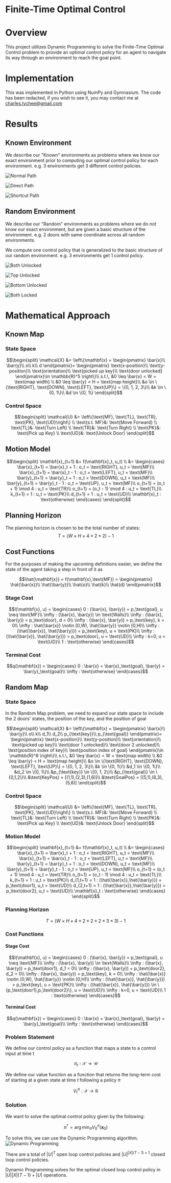 # Finite-Time Optimal Control

# Overview
This project utilizes Dynamic Programming to solve the Finite-Time Optimal Control problem to provide an optimal control policy for an agent to navigate its way through an environment to reach the goal point.

# Implementation
This was implemented in Python using NumPy and Gymnasium. The code has been redacted, if you wish to see it, you may contact me at charles.lychee@gmail.com

# Results
## Known Environment
We describe our "Known" environments as problems where we know our exact environment prior to computing our optimal control policy for each environment. e.g. 3 environments get 3 different control policies.

![Normal Path](./doorkey-8x8-normal.gif)

![Direct Path](./doorkey-8x8-direct.gif)

![Shortcut Path](./doorkey-8x8-shortcut.gif)

## Random Environment
We describe our "Random" environments as problems where we do not know our exact environment, but are given a basic structure of the environment. e.g. 2 doors with same coordinate across all random environments.

We compute one control policy that is generalized to the basic structure of our random environment. e.g. 3 environments get 1 control policy.

![Both Unlocked](DoorKey-8x8-1.gif)

![Top Unlocked](DoorKey-8x8-2.gif)

![Bottom Unlocked](DoorKey-8x8-3.gif)

![Both Locked](DoorKey-8x8-4.gif)

# Mathematical Approach
## Known Map
### State Space
```math
\begin{split}
    \mathcal{X} &= \left\{\mathbf{x} = \begin{pmatrix}
\bar{x}\\
\bar{y}\\
o\\
k\\
d
    \end{pmatrix}= \begin{pmatrix}
\text{x-position}\\
\text{y-position}\\
\text{orientation}\\
\text{picked up key}\\
\text{door unlocked}
    \end{pmatrix}\in \mathbb{R}^5
    \right\}\\
    s.t.\, &0 \leq \bar{x} < W = \text{map width} \\
        &0 \leq \bar{y} < H = \text{map height}\\
        &o \in \{\text{RIGHT}, \text{DOWN}, \text{LEFT}, \text{UP}\} = \{0, 1, 2, 3\}\\
        &k \in \{0, 1\}\\
        &d \in \{0, 1\}
\end{split}
```

### Control Space
```math
\begin{split}
    \mathcal{U} &= \left\{\text{MF}, \text{TL}, \text{TR}, \text{PK}, \text{UD}\right\} \\
    \text{s.t. MF}&: \text{Move Forward} \\
    \text{TL}&: \text{Turn Left} \\
    \text{TR}&: \text{Turn Right} \\
    \text{PK}&: \text{Pick up Key} \\
    \text{UD}&: \text{Unlock Door} 
\end{split}
```

## Motion Model
```math
\begin{split}
    \mathbf{x}_{t+1} &= f(\mathbf{x}_t, u_t) \\
    &= \begin{cases}
\bar{x}_{t+1} = \bar{x}_t + 1 : o_t = \text{RIGHT}, u_t = \text{MF}\\
\bar{x}_{t+1} = \bar{x}_t - 1 : o_t = \text{LEFT}, u_t = \text{MF}\\
\bar{y}_{t+1} = \bar{y}_t + 1 : o_t = \text{DOWN}, u_t = \text{MF}\\
\bar{y}_{t+1} = \bar{y}_t - 1 : o_t = \text{UP}, u_t = \text{MF}\\
o_{t+1} = (o_t + 1) \mod 4 : u_t = \text{TR}\\
o_{t+1} = (o_t - 1) \mod 4 : u_t = \text{TL}\\
k_{t+1} = 1 : u_t = \text{PK}\\
d_{t+1} =  1 : u_t = \text{UD}\\
\mathbf{x}_t : \text{otherwise}
    \end{cases}
\end{split}
```

## Planning Horizon
The planning horizon is chosen to be the total number of states:
$$T = (W \times H \times 4 \times 2 \times 2) - 1$$

## Cost Functions
For the purposes of making the upcoming definitions easier, we define the state of the agent taking a step in front of it as
```math
\hat{\mathbf{x}} = f(\mathbf{x},\text{MF}) = \begin{pmatrix}
\hat{\bar{x}}\\
\hat{\bar{y}}\\
\hat{o}\\
\hat{k}\\
\hat{d}
    \end{pmatrix}
```

### Stage Cost
```math
l(\mathbf{x}, u) = \begin{cases}
0 : (\bar{x}, \bar{y}) = p_\text{goal}, u \neq \text{MF}\\
\infty : (\bar{x}, \bar{y}) \in \text{Walls}\\
\infty : (\bar{x}, \bar{y}) = p_\text{door}, d = 0\\
\infty : (\bar{x}, \bar{y}) = p_\text{key}, k = 0\\
\infty : \hat{\bar{x}} \notin [0,W), \hat{\bar{y}} \notin [0,H)\\
\infty : (\hat{\bar{x}}, \hat{\bar{y}}) = p_\text{key}, u = \text{PK}\\
\infty : (\hat{\bar{x}}, \hat{\bar{y}}) = p_\text{door}, u = \text{UD}\\
\infty : k=0, u = \text{UD}\\
1 : \text{otherwise}
    \end{cases}
```

### Terminal Cost
```math
q(\mathbf{x}) = \begin{cases}
0 : \bar{x} = \bar{x}_\text{goal}, \bar{y} = \bar{y}_\text{goal}\\
\infty : \text{otherwise}
    \end{cases}
```

## Random Map
### State Space
In the Random Map problem, we need to expand our state space to include the 2 doors' states, the position of the key, and the position of goal
```math
\begin{split}
    \mathcal{X} &= \left\{\mathbf{x} = \begin{pmatrix}
\bar{x}\\
\bar{y}\\
o\\
k\\
d_1\\
d_2\\
p_{\text{key}}\\
p_{\text{goal}}
    \end{pmatrix}= \begin{pmatrix}
\text{x-position}\\
\text{y-position}\\
\text{orientation}\\
\text{picked up key}\\
\text{door 1 unlocked}\\
\text{door 2 unlocked}\\
\text{position index of key}\\
\text{position index of goal}
    \end{pmatrix}\in \mathbb{R}^8
    \right\}\\
    s.t.\, &0 \leq \bar{x} < W = \text{map width} \\
        &0 \leq \bar{y} < H = \text{map height}\\
        &o \in \{\text{RIGHT}, \text{DOWN}, \text{LEFT}, \text{UP}\} = \{0, 1, 2, 3\}\\
        &k \in \{0, 1\}\\
        &d_1 \in \{0, 1\}\\
        &d_2 \in \{0, 1\}\\
        &p_{\text{key}} \in \{0, 1, 2\}\\
        &p_{\text{goal}} \in \{0,1,2\}\\
        &\text{KeyPos} = [(1,1),(2,3),(1,6)]\\
        &\text{GoalPos} = [(5,1),(6,3),(5,6)]
    \end{split}
```

### Control Space
```math
\begin{split}
    \mathcal{U} &= \left\{\text{MF}, \text{TL}, \text{TR}, \text{PK}, \text{UD}\right\} \\
    \text{s.t. MF}&: \text{Move Forward} \\
    \text{TL}&: \text{Turn Left} \\
    \text{TR}&: \text{Turn Right} \\
    \text{PK}&: \text{Pick up Key} \\
    \text{UD}&: \text{Unlock Door} 
\end{split}
```

### Motion Model
```math
\begin{split}
    \mathbf{x}_{t+1} &= f(\mathbf{x}_t, u_t) \\
    &= \begin{cases}
\bar{x}_{t+1} = \bar{x}_t + 1 : o_t = \text{RIGHT}, u_t = \text{MF}\\
\bar{x}_{t+1} = \bar{x}_t - 1 : o_t = \text{LEFT}, u_t = \text{MF}\\
\bar{y}_{t+1} = \bar{y}_t + 1 : o_t = \text{DOWN}, u_t = \text{MF}\\
\bar{y}_{t+1} = \bar{y}_t - 1 : o_t = \text{UP}, u_t = \text{MF}\\
o_{t+1} = (o_t + 1) \mod 4 : u_t = \text{TR}\\
o_{t+1} = (o_t - 1) \mod 4 : u_t = \text{TL}\\
k_{t+1} = 1 : u_t = \text{PK}\\
d_{1,t+1} =  1 : (\hat{\bar{x}},\hat{\bar{y}}) = p_\text{door1}, u_t = \text{UD}\\
d_{2,t+1} =  1 : (\hat{\bar{x}},\hat{\bar{y}}) = p_\text{door2}, u_t = \text{UD}\\
\mathbf{x}_t : \text{otherwise}
    \end{cases}
    \end{split}
```

### Planning Horizon
$$T = (W \times H \times 4 \times 2 \times 2 \times 2 \times 3 \times 3) - 1$$

### Cost Functions
#### Stage Cost
```math
l(\mathbf{x}, u) = \begin{cases}
0 : (\bar{x}, \bar{y}) = p_\text{goal}, u \neq \text{MF}\\
\infty : (\bar{x}, \bar{y}) \in \text{Walls}\\
\infty : (\bar{x}, \bar{y}) = p_\text{door1}, d_1 = 0\\
\infty : (\bar{x}, \bar{y}) = p_\text{door2}, d_2 = 0\\
\infty : (\bar{x}, \bar{y}) = p_\text{key}, k = 0\\
\infty : \hat{\bar{x}} \notin [0,W), \hat{\bar{y}} \notin [0,H)\\
\infty : (\hat{\bar{x}}, \hat{\bar{y}}) = p_\text{key}, u = \text{PK}\\
\infty : (\hat{\bar{x}}, \hat{\bar{y}}) \in \{p_\text{door1},p_\text{door2}\}, u = \text{UD}\\
\infty : k=0, u = \text{UD}\\
1 : \text{otherwise}
    \end{cases}
```

#### Terminal Cost
```math
q(\mathbf{x}) = \begin{cases}
0 : \bar{x} = \bar{x}_\text{goal}, \bar{y} = \bar{y}_\text{goal}\\
\infty : \text{otherwise}
    \end{cases}
```

### Problem Statement
We define our control policy as a function that maps a state to a control input at time $t$

$$\pi_t: \mathcal{X} \rightarrow \mathcal{U}$$

We define our value function as a function that returns the long-term cost of starting at a given state at time $t$ following a policy $\pi$

$$V_t^\pi : \mathcal{X} \rightarrow \mathbb{R}$$

### Solution
We want to solve the optimal control policy given by the following:

$$\pi^* = \arg\min_\pi V_0^\pi (\mathbf{x}_0)$$

To solve this, we can use the Dynamic Programming algorithm.
![Dynamic Programming](DynamicProgramming.png)

There are a total of $|U|^{T}$ open loop control policies and $|U|^{|X|(T-1)+1}$ closed loop control policies.

Dynamic Programming solves for the optimal closed loop control policy in $|U||X|(T-1) + |U|$ operations.